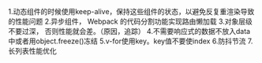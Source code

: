 1.动态组件的时候使用keep-alive，保持这些组件的状态，以避免反复重渲染导致的性能问题
2.异步组件， Webpack 的代码分割功能实现路由懒加载
3.对象层级不要过深， 否则性能就会差。（原因，追踪）
4.不需要响应式的数据不放入data中或者用object.freeze()冻结
5.v-for使用key。key值不要使index
6.防抖节流
7.长列表性能优化
